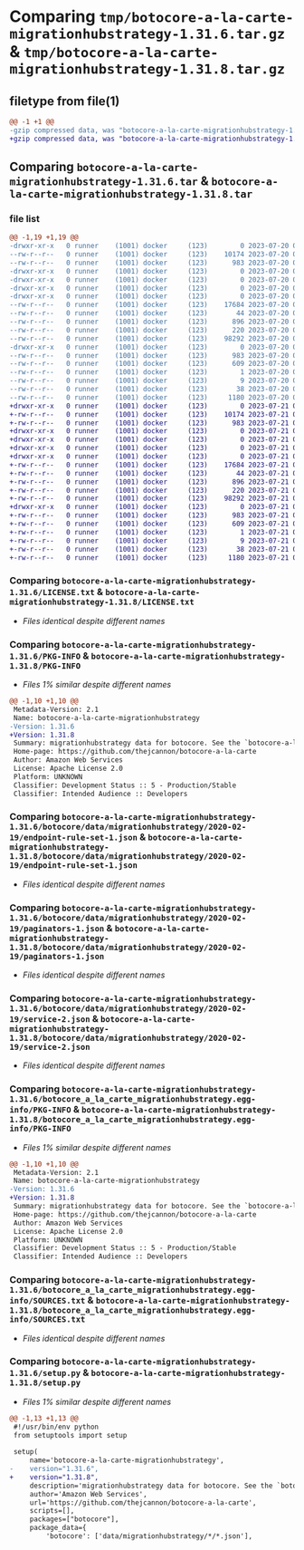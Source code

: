 # Comparing `tmp/botocore-a-la-carte-migrationhubstrategy-1.31.6.tar.gz` & `tmp/botocore-a-la-carte-migrationhubstrategy-1.31.8.tar.gz`

## filetype from file(1)

```diff
@@ -1 +1 @@
-gzip compressed data, was "botocore-a-la-carte-migrationhubstrategy-1.31.6.tar", last modified: Thu Jul 20 01:20:27 2023, max compression
+gzip compressed data, was "botocore-a-la-carte-migrationhubstrategy-1.31.8.tar", last modified: Fri Jul 21 01:21:37 2023, max compression
```

## Comparing `botocore-a-la-carte-migrationhubstrategy-1.31.6.tar` & `botocore-a-la-carte-migrationhubstrategy-1.31.8.tar`

### file list

```diff
@@ -1,19 +1,19 @@
-drwxr-xr-x   0 runner    (1001) docker     (123)        0 2023-07-20 01:20:27.574745 botocore-a-la-carte-migrationhubstrategy-1.31.6/
--rw-r--r--   0 runner    (1001) docker     (123)    10174 2023-07-20 01:20:27.000000 botocore-a-la-carte-migrationhubstrategy-1.31.6/LICENSE.txt
--rw-r--r--   0 runner    (1001) docker     (123)      983 2023-07-20 01:20:27.574745 botocore-a-la-carte-migrationhubstrategy-1.31.6/PKG-INFO
-drwxr-xr-x   0 runner    (1001) docker     (123)        0 2023-07-20 01:20:27.570745 botocore-a-la-carte-migrationhubstrategy-1.31.6/botocore/
-drwxr-xr-x   0 runner    (1001) docker     (123)        0 2023-07-20 01:20:27.570745 botocore-a-la-carte-migrationhubstrategy-1.31.6/botocore/data/
-drwxr-xr-x   0 runner    (1001) docker     (123)        0 2023-07-20 01:20:27.570745 botocore-a-la-carte-migrationhubstrategy-1.31.6/botocore/data/migrationhubstrategy/
-drwxr-xr-x   0 runner    (1001) docker     (123)        0 2023-07-20 01:20:27.570745 botocore-a-la-carte-migrationhubstrategy-1.31.6/botocore/data/migrationhubstrategy/2020-02-19/
--rw-r--r--   0 runner    (1001) docker     (123)    17684 2023-07-20 01:19:55.000000 botocore-a-la-carte-migrationhubstrategy-1.31.6/botocore/data/migrationhubstrategy/2020-02-19/endpoint-rule-set-1.json
--rw-r--r--   0 runner    (1001) docker     (123)       44 2023-07-20 01:19:55.000000 botocore-a-la-carte-migrationhubstrategy-1.31.6/botocore/data/migrationhubstrategy/2020-02-19/examples-1.json
--rw-r--r--   0 runner    (1001) docker     (123)      896 2023-07-20 01:19:55.000000 botocore-a-la-carte-migrationhubstrategy-1.31.6/botocore/data/migrationhubstrategy/2020-02-19/paginators-1.json
--rw-r--r--   0 runner    (1001) docker     (123)      220 2023-07-20 01:19:55.000000 botocore-a-la-carte-migrationhubstrategy-1.31.6/botocore/data/migrationhubstrategy/2020-02-19/paginators-1.sdk-extras.json
--rw-r--r--   0 runner    (1001) docker     (123)    98292 2023-07-20 01:19:55.000000 botocore-a-la-carte-migrationhubstrategy-1.31.6/botocore/data/migrationhubstrategy/2020-02-19/service-2.json
-drwxr-xr-x   0 runner    (1001) docker     (123)        0 2023-07-20 01:20:27.574745 botocore-a-la-carte-migrationhubstrategy-1.31.6/botocore_a_la_carte_migrationhubstrategy.egg-info/
--rw-r--r--   0 runner    (1001) docker     (123)      983 2023-07-20 01:20:27.000000 botocore-a-la-carte-migrationhubstrategy-1.31.6/botocore_a_la_carte_migrationhubstrategy.egg-info/PKG-INFO
--rw-r--r--   0 runner    (1001) docker     (123)      609 2023-07-20 01:20:27.000000 botocore-a-la-carte-migrationhubstrategy-1.31.6/botocore_a_la_carte_migrationhubstrategy.egg-info/SOURCES.txt
--rw-r--r--   0 runner    (1001) docker     (123)        1 2023-07-20 01:20:27.000000 botocore-a-la-carte-migrationhubstrategy-1.31.6/botocore_a_la_carte_migrationhubstrategy.egg-info/dependency_links.txt
--rw-r--r--   0 runner    (1001) docker     (123)        9 2023-07-20 01:20:27.000000 botocore-a-la-carte-migrationhubstrategy-1.31.6/botocore_a_la_carte_migrationhubstrategy.egg-info/top_level.txt
--rw-r--r--   0 runner    (1001) docker     (123)       38 2023-07-20 01:20:27.574745 botocore-a-la-carte-migrationhubstrategy-1.31.6/setup.cfg
--rw-r--r--   0 runner    (1001) docker     (123)     1180 2023-07-20 01:20:27.000000 botocore-a-la-carte-migrationhubstrategy-1.31.6/setup.py
+drwxr-xr-x   0 runner    (1001) docker     (123)        0 2023-07-21 01:21:37.031209 botocore-a-la-carte-migrationhubstrategy-1.31.8/
+-rw-r--r--   0 runner    (1001) docker     (123)    10174 2023-07-21 01:21:36.000000 botocore-a-la-carte-migrationhubstrategy-1.31.8/LICENSE.txt
+-rw-r--r--   0 runner    (1001) docker     (123)      983 2023-07-21 01:21:37.031209 botocore-a-la-carte-migrationhubstrategy-1.31.8/PKG-INFO
+drwxr-xr-x   0 runner    (1001) docker     (123)        0 2023-07-21 01:21:37.031209 botocore-a-la-carte-migrationhubstrategy-1.31.8/botocore/
+drwxr-xr-x   0 runner    (1001) docker     (123)        0 2023-07-21 01:21:37.031209 botocore-a-la-carte-migrationhubstrategy-1.31.8/botocore/data/
+drwxr-xr-x   0 runner    (1001) docker     (123)        0 2023-07-21 01:21:37.031209 botocore-a-la-carte-migrationhubstrategy-1.31.8/botocore/data/migrationhubstrategy/
+drwxr-xr-x   0 runner    (1001) docker     (123)        0 2023-07-21 01:21:37.031209 botocore-a-la-carte-migrationhubstrategy-1.31.8/botocore/data/migrationhubstrategy/2020-02-19/
+-rw-r--r--   0 runner    (1001) docker     (123)    17684 2023-07-21 01:21:06.000000 botocore-a-la-carte-migrationhubstrategy-1.31.8/botocore/data/migrationhubstrategy/2020-02-19/endpoint-rule-set-1.json
+-rw-r--r--   0 runner    (1001) docker     (123)       44 2023-07-21 01:21:06.000000 botocore-a-la-carte-migrationhubstrategy-1.31.8/botocore/data/migrationhubstrategy/2020-02-19/examples-1.json
+-rw-r--r--   0 runner    (1001) docker     (123)      896 2023-07-21 01:21:06.000000 botocore-a-la-carte-migrationhubstrategy-1.31.8/botocore/data/migrationhubstrategy/2020-02-19/paginators-1.json
+-rw-r--r--   0 runner    (1001) docker     (123)      220 2023-07-21 01:21:06.000000 botocore-a-la-carte-migrationhubstrategy-1.31.8/botocore/data/migrationhubstrategy/2020-02-19/paginators-1.sdk-extras.json
+-rw-r--r--   0 runner    (1001) docker     (123)    98292 2023-07-21 01:21:06.000000 botocore-a-la-carte-migrationhubstrategy-1.31.8/botocore/data/migrationhubstrategy/2020-02-19/service-2.json
+drwxr-xr-x   0 runner    (1001) docker     (123)        0 2023-07-21 01:21:37.031209 botocore-a-la-carte-migrationhubstrategy-1.31.8/botocore_a_la_carte_migrationhubstrategy.egg-info/
+-rw-r--r--   0 runner    (1001) docker     (123)      983 2023-07-21 01:21:37.000000 botocore-a-la-carte-migrationhubstrategy-1.31.8/botocore_a_la_carte_migrationhubstrategy.egg-info/PKG-INFO
+-rw-r--r--   0 runner    (1001) docker     (123)      609 2023-07-21 01:21:37.000000 botocore-a-la-carte-migrationhubstrategy-1.31.8/botocore_a_la_carte_migrationhubstrategy.egg-info/SOURCES.txt
+-rw-r--r--   0 runner    (1001) docker     (123)        1 2023-07-21 01:21:37.000000 botocore-a-la-carte-migrationhubstrategy-1.31.8/botocore_a_la_carte_migrationhubstrategy.egg-info/dependency_links.txt
+-rw-r--r--   0 runner    (1001) docker     (123)        9 2023-07-21 01:21:37.000000 botocore-a-la-carte-migrationhubstrategy-1.31.8/botocore_a_la_carte_migrationhubstrategy.egg-info/top_level.txt
+-rw-r--r--   0 runner    (1001) docker     (123)       38 2023-07-21 01:21:37.031209 botocore-a-la-carte-migrationhubstrategy-1.31.8/setup.cfg
+-rw-r--r--   0 runner    (1001) docker     (123)     1180 2023-07-21 01:21:36.000000 botocore-a-la-carte-migrationhubstrategy-1.31.8/setup.py
```

### Comparing `botocore-a-la-carte-migrationhubstrategy-1.31.6/LICENSE.txt` & `botocore-a-la-carte-migrationhubstrategy-1.31.8/LICENSE.txt`

 * *Files identical despite different names*

### Comparing `botocore-a-la-carte-migrationhubstrategy-1.31.6/PKG-INFO` & `botocore-a-la-carte-migrationhubstrategy-1.31.8/PKG-INFO`

 * *Files 1% similar despite different names*

```diff
@@ -1,10 +1,10 @@
 Metadata-Version: 2.1
 Name: botocore-a-la-carte-migrationhubstrategy
-Version: 1.31.6
+Version: 1.31.8
 Summary: migrationhubstrategy data for botocore. See the `botocore-a-la-carte` package for more info.
 Home-page: https://github.com/thejcannon/botocore-a-la-carte
 Author: Amazon Web Services
 License: Apache License 2.0
 Platform: UNKNOWN
 Classifier: Development Status :: 5 - Production/Stable
 Classifier: Intended Audience :: Developers
```

### Comparing `botocore-a-la-carte-migrationhubstrategy-1.31.6/botocore/data/migrationhubstrategy/2020-02-19/endpoint-rule-set-1.json` & `botocore-a-la-carte-migrationhubstrategy-1.31.8/botocore/data/migrationhubstrategy/2020-02-19/endpoint-rule-set-1.json`

 * *Files identical despite different names*

### Comparing `botocore-a-la-carte-migrationhubstrategy-1.31.6/botocore/data/migrationhubstrategy/2020-02-19/paginators-1.json` & `botocore-a-la-carte-migrationhubstrategy-1.31.8/botocore/data/migrationhubstrategy/2020-02-19/paginators-1.json`

 * *Files identical despite different names*

### Comparing `botocore-a-la-carte-migrationhubstrategy-1.31.6/botocore/data/migrationhubstrategy/2020-02-19/service-2.json` & `botocore-a-la-carte-migrationhubstrategy-1.31.8/botocore/data/migrationhubstrategy/2020-02-19/service-2.json`

 * *Files identical despite different names*

### Comparing `botocore-a-la-carte-migrationhubstrategy-1.31.6/botocore_a_la_carte_migrationhubstrategy.egg-info/PKG-INFO` & `botocore-a-la-carte-migrationhubstrategy-1.31.8/botocore_a_la_carte_migrationhubstrategy.egg-info/PKG-INFO`

 * *Files 1% similar despite different names*

```diff
@@ -1,10 +1,10 @@
 Metadata-Version: 2.1
 Name: botocore-a-la-carte-migrationhubstrategy
-Version: 1.31.6
+Version: 1.31.8
 Summary: migrationhubstrategy data for botocore. See the `botocore-a-la-carte` package for more info.
 Home-page: https://github.com/thejcannon/botocore-a-la-carte
 Author: Amazon Web Services
 License: Apache License 2.0
 Platform: UNKNOWN
 Classifier: Development Status :: 5 - Production/Stable
 Classifier: Intended Audience :: Developers
```

### Comparing `botocore-a-la-carte-migrationhubstrategy-1.31.6/botocore_a_la_carte_migrationhubstrategy.egg-info/SOURCES.txt` & `botocore-a-la-carte-migrationhubstrategy-1.31.8/botocore_a_la_carte_migrationhubstrategy.egg-info/SOURCES.txt`

 * *Files identical despite different names*

### Comparing `botocore-a-la-carte-migrationhubstrategy-1.31.6/setup.py` & `botocore-a-la-carte-migrationhubstrategy-1.31.8/setup.py`

 * *Files 1% similar despite different names*

```diff
@@ -1,13 +1,13 @@
 #!/usr/bin/env python
 from setuptools import setup
 
 setup(
     name='botocore-a-la-carte-migrationhubstrategy',
-    version="1.31.6",
+    version="1.31.8",
     description='migrationhubstrategy data for botocore. See the `botocore-a-la-carte` package for more info.',
     author='Amazon Web Services',
     url='https://github.com/thejcannon/botocore-a-la-carte',
     scripts=[],
     packages=["botocore"],
     package_data={
         'botocore': ['data/migrationhubstrategy/*/*.json'],
```

